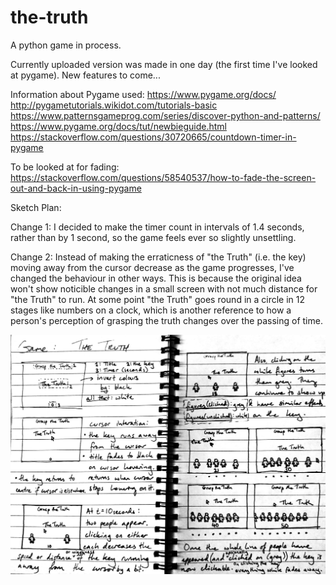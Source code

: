 # the-truth
A python game in process.

Currently uploaded version was made in one day (the first time I've looked at pygame). New features to come...


Information about Pygame used:
https://www.pygame.org/docs/
http://pygametutorials.wikidot.com/tutorials-basic
https://www.patternsgameprog.com/series/discover-python-and-patterns/
https://www.pygame.org/docs/tut/newbieguide.html
https://stackoverflow.com/questions/30720665/countdown-timer-in-pygame

To be looked at for fading:
https://stackoverflow.com/questions/58540537/how-to-fade-the-screen-out-and-back-in-using-pygame


Sketch Plan: 

Change 1: I decided to make the timer count in intervals of 1.4 seconds, rather than by 1 second, so the game feels ever so slightly unsettling.

Change 2: Instead of making the erraticness of "the Truth" (i.e. the key) moving away from the cursor decrease as the game progresses, I've changed the behaviour in other ways. This is because the original idea won't show noticible changes in a small screen with not much distance for "the Truth" to run. At some point "the Truth" goes round in a circle in 12 stages like numbers on a clock, which is another reference to how a person's perception of grasping the truth changes over the passing of time.

![alt text](the_truth_plan.jpg)
